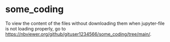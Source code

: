 # some_coding

To view the content of the files without downloading them when jupyter-file is not loading properly, go to https://nbviewer.org/github/gituser1234566/some_coding/tree/main/.